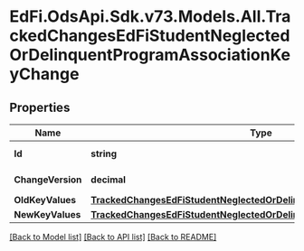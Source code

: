 # EdFi.OdsApi.Sdk.v73.Models.All.TrackedChangesEdFiStudentNeglectedOrDelinquentProgramAssociationKeyChange

## Properties

Name | Type | Description | Notes
------------ | ------------- | ------------- | -------------
**Id** | **string** | Resource identifier | [optional] 
**ChangeVersion** | **decimal** | Change version | [optional] 
**OldKeyValues** | [**TrackedChangesEdFiStudentNeglectedOrDelinquentProgramAssociationKey**](TrackedChangesEdFiStudentNeglectedOrDelinquentProgramAssociationKey.md) |  | [optional] 
**NewKeyValues** | [**TrackedChangesEdFiStudentNeglectedOrDelinquentProgramAssociationKey**](TrackedChangesEdFiStudentNeglectedOrDelinquentProgramAssociationKey.md) |  | [optional] 

[[Back to Model list]](../../README.md#documentation-for-models) [[Back to API list]](../../README.md#documentation-for-api-endpoints) [[Back to README]](../../README.md)

